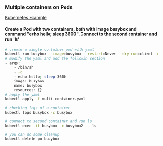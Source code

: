 ### Multiple containers on Pods

[Kubernetes Example](https://kubernetes.io/docs/tasks/access-application-cluster/communicate-containers-same-pod-shared-volume/)

#### Create a Pod with two containers, both with image busybox and command "echo hello; sleep 3600". Connect to the second container and run 'ls'
```bash
# create a single container pod with yaml
kubectl run busybox --image=busybox --restart=Never --dry-run=client -o yaml -- /bin/sh -c "echo hello; sleep 3600" > multi-container.yaml
# modify the yaml and add the followin section
- args:
    - /bin/sh
    - -c
    - echo hello; sleep 3600
    image: busybox
    name: busybox
    resources: {}
# apply the yaml
kubectl apply -f multi-container.yaml

# checking logs of a container
kubectl logs busybox -c busybox

# connect to second container and run ls
kubectl exec -it busybox -c busybox2 -- ls

# you can do some cleanup
kubectl delete po busybox
```
